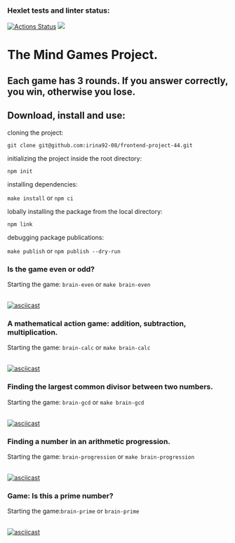### Hexlet tests and linter status:
[![Actions Status](https://github.com/irina92-08/frontend-project-44/actions/workflows/hexlet-check.yml/badge.svg)](https://github.com/irina92-08/frontend-project-44/actions)
<a href="https://codeclimate.com/github/irina92-08/frontend-project-44/maintainability"><img src="https://api.codeclimate.com/v1/badges/8ec72ff06061135adfd2/maintainability" /></a>

 <h1>The Mind Games Project.</h1>
 <h2>Each game has 3 rounds. If you answer correctly, you win, otherwise you lose.</h2>
 
 <h2> Download, install and use:</h2>
 
<p>cloning the project:</p>

`git clone git@github.com:irina92-08/frontend-project-44.git`
<br>

<p>initializing the project inside the root directory:</p> 

`npm init`
<br>

<p>installing dependencies:</p> 

`make install` or `npm ci`
<br>

<p>lobally installing the package from the local directory:</p> 

`npm link`
<br>

<p>debugging package publications:</p> 

`make publish` or `npm publish --dry-run`
<br>


<h3>Is the game even or odd?</h3>

Starting the game: `brain-even` or `make brain-even`
<br>
<br>

[![asciicast](https://asciinema.org/a/pMadYqeLdiYiH1F8YUnxncPbR.png)](https://asciinema.org/a/pMadYqeLdiYiH1F8YUnxncPbR)
<br>
<h3>A mathematical action game: addition, subtraction, multiplication.</h3>

Starting the game: `brain-calc` or `make brain-calc`
<br>
<br>

[![asciicast](https://asciinema.org/a/KkqPfKoADZI4R9sNgS1fEcxsP.png)](https://asciinema.org/a/KkqPfKoADZI4R9sNgS1fEcxsP)
<br>
<h3>Finding the largest common divisor between two numbers.</h3>

Starting the game: `brain-gcd` or `make brain-gcd`
<br>
<br>

[![asciicast](https://asciinema.org/a/xHPHJ5Yec8O5Rkc1cuWxoqfBJ.png)](https://asciinema.org/a/xHPHJ5Yec8O5Rkc1cuWxoqfBJ)
<br>
<h3>Finding a number in an arithmetic progression.</h3>

Starting the game: `brain-progression` or `make brain-progression`
<br>
<br>

[![asciicast](https://asciinema.org/a/5SonbeQ8Be2wCElsed1AUAtBk.png)](https://asciinema.org/a/5SonbeQ8Be2wCElsed1AUAtBk)
<br>

<h3>Game: Is this a prime number?</h3>

Starting the game:`brain-prime` or `brain-prime`
<br>
<br>

[![asciicast](https://asciinema.org/a/GD3pguZEcaBYK4KiA2TcK1UfN.png)](https://asciinema.org/a/GD3pguZEcaBYK4KiA2TcK1UfN)
